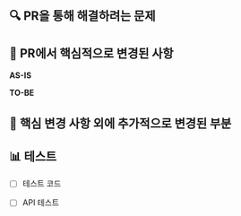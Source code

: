 ## 🔍 PR을 통해 해결하려는 문제


## 🔑 PR에서 핵심적으로 변경된 사항
<!-- 이 PR에서 어떤점들이 변경되었는지 기술해주세요. 가급적이면 as-is, to-be를 활용해서 작성해주세요.  -->
**AS-IS**

**TO-BE**

## 📄 핵심 변경 사항 외에 추가적으로 변경된 부분
<!-- 없으면 없음으로 표기  -->

## 📊 테스트
<!-- 테스트 방식 상세기술 권장 --> 
- [ ] 테스트 코드

- [ ] API 테스트 
